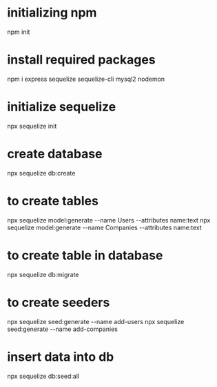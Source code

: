 # initializing npm
npm init

# install required packages
npm i express sequelize sequelize-cli mysql2 nodemon

# initialize sequelize
npx sequelize init

# create database
npx sequelize db:create

# to create tables
npx sequelize model:generate --name Users --attributes name:text
npx sequelize model:generate --name Companies --attributes name:text


# to create table in database
npx sequelize db:migrate

# to create seeders
npx sequelize seed:generate --name add-users
npx sequelize seed:generate --name add-companies

# insert data into db
npx sequelize db:seed:all
